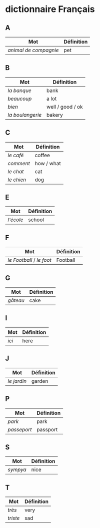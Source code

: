 # dictionnaire Français

## A

| Mot                   | Définition |
| --------------------- | ---------- |
| _animal de compagnie_ | pet        |

## B

| Mot              | Définition       |
| ---------------- | ---------------- |
| _la banque_      | bank             |
| _beaucoup_       | a lot            |
| _bien_           | well / good / ok |
| _la boulangerie_ | bakery           |

## C

| Mot        | Définition |
| ---------- | ---------- |
| _le café_  | coffee     |
| _comment_  | how / what |
| _le chat_  | cat        |
| _le chien_ | dog        |

## E

| Mot       | Définition |
| --------- | ---------- |
| _l'école_ | school     |

## F

| Mot                       | Définition |
| ------------------------- | ---------- |
| _le Football_ / _le foot_ | Football   |

## G

| Mot      | Définition |
| -------- | ---------- |
| _gâteau_ | cake       |

## I

| Mot   | Définition |
| ----- | ---------- |
| _ici_ | here       |

## J

| Mot         | Définition |
| ----------- | ---------- |
| _le jardin_ | garden     |

## P

| Mot         | Définition |
| ----------- | ---------- |
| _park_      | park       |
| _passeport_ | passport   |

## S

| Mot      | Définition |
| -------- | ---------- |
| _sympya_ | nice       |

## T

| Mot      | Définition |
| -------- | ---------- |
| _très_   | very       |
| _triste_ | sad        |
